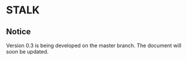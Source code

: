 # STALK

## Notice
Version 0.3 is being developed on the master branch.
The document will soon be updated.
